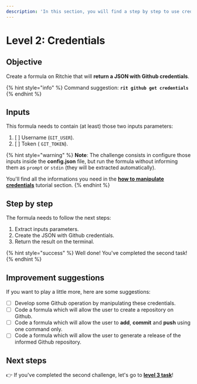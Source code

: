 ```yaml
---
description: 'In this section, you will find a step by step to use credentials on Ritchie.'
---
```


# Level 2: Credentials

## Objective

Create a formula on Ritchie that will **return a JSON with Github credentials**.

{% hint style="info" %}
Command suggestion: **`rit github get credentials`**
{% endhint %}

## Inputs

This formula needs to contain \(at least\) those two inputs parameters:

1. [ ] Username \(`GIT_USER`\). 
2. [ ] Token \( `GIT_TOKEN`\).

{% hint style="warning" %}
**Note**: The challenge consists in configure those inputs inside the **config.json** file, but run the formula without informing them as `prompt` or `stdin` \(they will be extracted automatically\).

You'll find all the informations you need in the [**how to manipulate credentials**](https://docs.ritchiecli.io/how-to/manipulate-credentials) tutorial section.
{% endhint %}

## Step by step

The formula needs to follow the next steps:

1. Extract inputs parameters. 
2. Create the JSON with Github credentials. 
3. Return the result on the terminal.

{% hint style="success" %}
Well done! You've completed the second task! 
{% endhint %}

## Improvement suggestions

 If you want to play a little more, here are some suggestions:

* [ ] Develop some Github operation by manipulating these credentials. 
* [ ] Code a formula which will allow the user to create a repository on Github. 
* [ ] Code a formula which will allow the user to **add**, **commit** and **push** using one command only.  
* [ ] Code a formula which will allow the user to generate a release of the informed Github repository.

## Next steps 

👉 If you've completed the second challenge, let's go to [**level 3 task**](level-3.md)!

